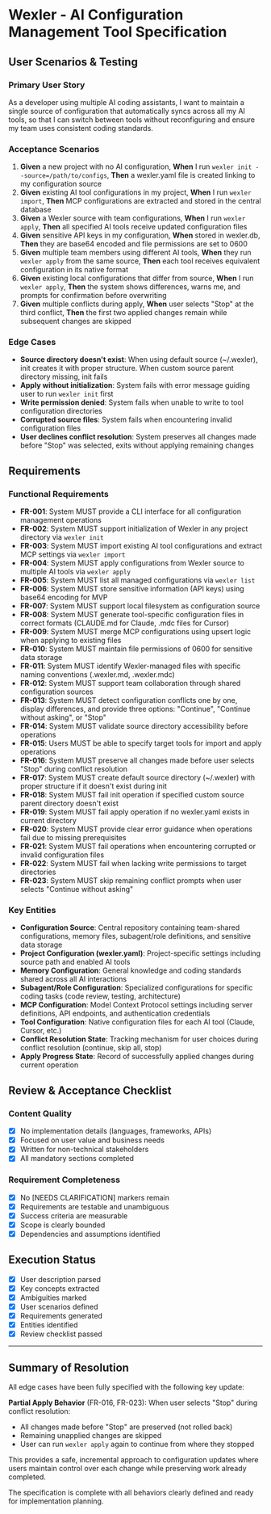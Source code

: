# Wexler - AI Configuration Management Tool Specification

## User Scenarios & Testing

### Primary User Story
As a developer using multiple AI coding assistants, I want to maintain a single source of configuration that automatically syncs across all my AI tools, so that I can switch between tools without reconfiguring and ensure my team uses consistent coding standards.

### Acceptance Scenarios
1. **Given** a new project with no AI configuration, **When** I run `wexler init --source=/path/to/configs`, **Then** a wexler.yaml file is created linking to my configuration source
2. **Given** existing AI tool configurations in my project, **When** I run `wexler import`, **Then** MCP configurations are extracted and stored in the central database
3. **Given** a Wexler source with team configurations, **When** I run `wexler apply`, **Then** all specified AI tools receive updated configuration files
4. **Given** sensitive API keys in my configuration, **When** stored in wexler.db, **Then** they are base64 encoded and file permissions are set to 0600
5. **Given** multiple team members using different AI tools, **When** they run `wexler apply` from the same source, **Then** each tool receives equivalent configuration in its native format
6. **Given** existing local configurations that differ from source, **When** I run `wexler apply`, **Then** the system shows differences, warns me, and prompts for confirmation before overwriting
7. **Given** multiple conflicts during apply, **When** user selects "Stop" at the third conflict, **Then** the first two applied changes remain while subsequent changes are skipped

### Edge Cases
- **Source directory doesn't exist**: When using default source (~/.wexler), init creates it with proper structure. When custom source parent directory missing, init fails
- **Apply without initialization**: System fails with error message guiding user to run `wexler init` first
- **Write permission denied**: System fails when unable to write to tool configuration directories
- **Corrupted source files**: System fails when encountering invalid configuration files
- **User declines conflict resolution**: System preserves all changes made before "Stop" was selected, exits without applying remaining changes

## Requirements

### Functional Requirements
- **FR-001**: System MUST provide a CLI interface for all configuration management operations
- **FR-002**: System MUST support initialization of Wexler in any project directory via `wexler init`
- **FR-003**: System MUST import existing AI tool configurations and extract MCP settings via `wexler import`
- **FR-004**: System MUST apply configurations from Wexler source to multiple AI tools via `wexler apply`
- **FR-005**: System MUST list all managed configurations via `wexler list`
- **FR-006**: System MUST store sensitive information (API keys) using base64 encoding for MVP
- **FR-007**: System MUST support local filesystem as configuration source
- **FR-008**: System MUST generate tool-specific configuration files in correct formats (CLAUDE.md for Claude, .mdc files for Cursor)
- **FR-009**: System MUST merge MCP configurations using upsert logic when applying to existing files
- **FR-010**: System MUST maintain file permissions of 0600 for sensitive data storage
- **FR-011**: System MUST identify Wexler-managed files with specific naming conventions (.wexler.md, .wexler.mdc)
- **FR-012**: System MUST support team collaboration through shared configuration sources
- **FR-013**: System MUST detect configuration conflicts one by one, display differences, and provide three options: "Continue", "Continue without asking", or "Stop"
- **FR-014**: System MUST validate source directory accessibility before operations
- **FR-015**: Users MUST be able to specify target tools for import and apply operations
- **FR-016**: System MUST preserve all changes made before user selects "Stop" during conflict resolution
- **FR-017**: System MUST create default source directory (~/.wexler) with proper structure if it doesn't exist during init
- **FR-018**: System MUST fail init operation if specified custom source parent directory doesn't exist
- **FR-019**: System MUST fail apply operation if no wexler.yaml exists in current directory
- **FR-020**: System MUST provide clear error guidance when operations fail due to missing prerequisites
- **FR-021**: System MUST fail operations when encountering corrupted or invalid configuration files
- **FR-022**: System MUST fail when lacking write permissions to target directories
- **FR-023**: System MUST skip remaining conflict prompts when user selects "Continue without asking"

### Key Entities
- **Configuration Source**: Central repository containing team-shared configurations, memory files, subagent/role definitions, and sensitive data storage
- **Project Configuration (wexler.yaml)**: Project-specific settings including source path and enabled AI tools
- **Memory Configuration**: General knowledge and coding standards shared across all AI interactions
- **Subagent/Role Configuration**: Specialized configurations for specific coding tasks (code review, testing, architecture)
- **MCP Configuration**: Model Context Protocol settings including server definitions, API endpoints, and authentication credentials
- **Tool Configuration**: Native configuration files for each AI tool (Claude, Cursor, etc.)
- **Conflict Resolution State**: Tracking mechanism for user choices during conflict resolution (continue, skip all, stop)
- **Apply Progress State**: Record of successfully applied changes during current operation

## Review & Acceptance Checklist

### Content Quality
- [x] No implementation details (languages, frameworks, APIs)
- [x] Focused on user value and business needs
- [x] Written for non-technical stakeholders
- [x] All mandatory sections completed

### Requirement Completeness
- [x] No [NEEDS CLARIFICATION] markers remain
- [x] Requirements are testable and unambiguous
- [x] Success criteria are measurable
- [x] Scope is clearly bounded
- [x] Dependencies and assumptions identified

## Execution Status
- [x] User description parsed
- [x] Key concepts extracted
- [x] Ambiguities marked
- [x] User scenarios defined
- [x] Requirements generated
- [x] Entities identified
- [x] Review checklist passed

---

## Summary of Resolution

All edge cases have been fully specified with the following key update:

**Partial Apply Behavior** (FR-016, FR-023): When user selects "Stop" during conflict resolution:
- All changes made before "Stop" are preserved (not rolled back)
- Remaining unapplied changes are skipped
- User can run `wexler apply` again to continue from where they stopped

This provides a safe, incremental approach to configuration updates where users maintain control over each change while preserving work already completed.

The specification is complete with all behaviors clearly defined and ready for implementation planning.